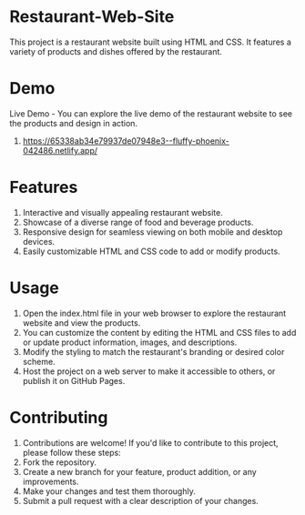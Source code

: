 # Restaurant-Web-Site

This project is a restaurant website built using HTML and CSS. It features a variety of products and dishes offered by the restaurant.

# Demo
Live Demo - You can explore the live demo of the restaurant website to see the products and design in action.
1) https://65338ab34e79937de07948e3--fluffy-phoenix-042486.netlify.app/


# Features
1) Interactive and visually appealing restaurant website.
2) Showcase of a diverse range of food and beverage products.
3) Responsive design for seamless viewing on both mobile and desktop devices.
4) Easily customizable HTML and CSS code to add or modify products.

# Usage

1) Open the index.html file in your web browser to explore the restaurant website and view the products.
2) You can customize the content by editing the HTML and CSS files to add or update product information, images, and descriptions.
3) Modify the styling to match the restaurant's branding or desired color scheme.
4) Host the project on a web server to make it accessible to others, or publish it on GitHub Pages.

# Contributing

1) Contributions are welcome! If you'd like to contribute to this project, please follow these steps:
2) Fork the repository.
3) Create a new branch for your feature, product addition, or any improvements.
4) Make your changes and test them thoroughly.
5) Submit a pull request with a clear description of your changes.
